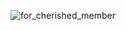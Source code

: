 
<!-- ![image](https://user-images.githubusercontent.com/58654842/149643447-a98aab43-8e98-4a23-b938-dba305cd008f.png)    -->
<!-- ![jayce](https://github.com/GandalfTea/GandalfTea/assets/58654842/cf4f6dee-9a20-44e8-a25b-fc8f3138a045) -->
<!-- ![for_loyal_user](https://github.com/GandalfTea/GandalfTea/assets/58654842/4152a7ed-d5d7-4152-b9b2-b1b940e7885d) -->

![for_cherished_member](https://github.com/GandalfTea/GandalfTea/assets/58654842/9f8f285c-96bc-4f82-b51e-eee940b195d0)
